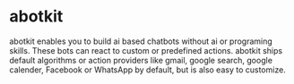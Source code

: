 # abotkit

abotkit enables you to build ai based chatbots without ai or programing skills.
These bots can react to custom or predefined actions. abotkit ships default
algorithms or action providers like gmail, google search, google calender,
Facebook or WhatsApp by default, but is also easy to customize.
